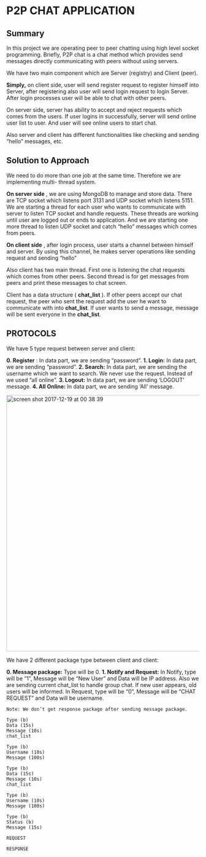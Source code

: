 # P2P CHAT APPLICATION


## Summary

In this project we are operating peer to peer chatting using high level socket programming.
Briefly, P2P chat is a chat method which provides send messages directly communicating
with peers without using servers.

We have two main component which are Server (registry) and Client (peer).

**Simply,** on client side, user will send register request to register himself into Server, after
registering also user will send login request to login Server. After login processes user will be
able to chat with other peers.

On server side, server has ability to accept and reject requests which comes from the users.
If user logins in successfully, server will send online user list to user. And user will see online
users to start chat.

Also server and client has different functionalities like checking and sending “hello”
messages, etc.

## Solution to Approach

We need to do more than one job at the same time. Therefore we are implementing multi-
thread system.

**On server side** , we are using MongoDB to manage and store data. There are TCP socket
which listens port 3131 and UDP socket which listens 5151. We are starting a thread for each
user who wants to communicate with server to listen TCP socket and handle requests. These
threads are working until user are logged out or ends to application. And we are starting one
more thread to listen UDP socket and catch “hello” messages which comes from peers.

**On client side** , after login process, user starts a channel between himself and server. By
using this channel, he makes server operations like sending request and sending “hello”

Also client has two main thread. First one is listening the chat requests which comes from
other peers. Second thread is for get messages from peers and print these messages to chat
screen.

Client has a data structure ( **chat_list** ). If other peers accept our chat request, the peer who
sent the request add the user he want to communicate with into **chat_list**. If user wants to
send a message, message will be sent everyone in the **chat_list**.


## PROTOCOLS

We have 5 type request between server and client:

**0. Register** : In data part, we are sending “password”.
**1. Login:** In data part, we are sending “password”.
**2. Search:** In data part, we are sending the username which we want to search. We
    never use the request. Instead of we used “all online”.
**3. Logout:** In data part, we are sending ‘LOGOUT’ message.
**4. All Online:** In data part, we are sending ‘All’ message.

<img width="668" alt="screen shot 2017-12-19 at 00 38 39" src="https://user-images.githubusercontent.com/13722649/34129405-11906292-e455-11e7-8b51-6781447c7be1.png">


We have 2 different package type between client and client:

**0. Message package:**
    Type will be 0.
**1. Notify and Request:**
    In Notify, type will be “1”, Message will be “New User” and Data will be IP address.
    Also we are sending current chat_list to handle group chat. If new user appears, old
    users will be informed.
       In Request, type will be “0”, Message will be “CHAT REQUEST” and
       Data will be username.

```
Note: We don’t get response package after sending message package.
```
```
Type (b)
Data (15s)
Message (10s)
chat_list
```
```
Type (b)
Username (10s)
Message (100s)
```
```
Type (b)
Data (15s)
Message (10s)
chat_list
```
```
Type (b)
Username (10s)
Message (100s)
```
```
Type (b)
Status (b)
Message (15s)
```
```
REQUEST
```
```
RESPONSE
```

